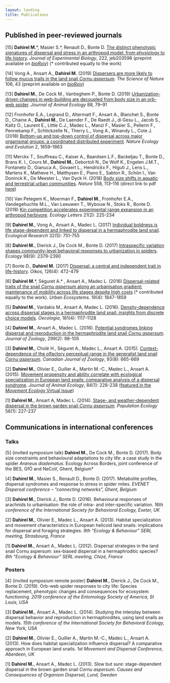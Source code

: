 ```yaml
---
layout: landing
title: Publications
---
```


## Published in peer-reviewed journals

[15] **Dahirel M.**\*, Masier S.\*, Renault D., Bonte D. [The distinct phenotypic signatures of dispersal and stress in an arthropod model: from physiology to life history](https://doi.org/10.1242/jeb.203596).  *Journal of Experimental Biology*, 222, jeb203596 (preprint available on [*bioRxiv*](https://doi.org/10.1101/581116)) (\* contributed equally to the work)

[14] Vong A., Ansart A., **Dahirel M.** (2019) [Dispersers are more likely to follow mucus trails in the land snail *Cornu aspersum*](https://link.springer.com/article/10.1007%2Fs00114-019-1642-9). *The Science of Nature* 106, 43 (preprint available on [*bioRxiv*](https://doi.org/10.1101/373001))

[13] **Dahirel M.**, De Cock M., Vantieghem P., Bonte D. (2019) [Urbanization-driven changes in web-building are decoupled from body size in an orb-web spider](https://doi.org/10.1111/1365-2656.12909). *Journal of Animal Ecology* 88, 79–91

[12] Fronhofer E.A., Legrand D., Altermatt F., Ansart A., Blanchet S., Bonte D., Chaine A., **Dahirel M.**, De Laender F., De Raedt J., di Gesu L., Jacob S., Kaltz O., Laurent E., Little C.J., Madec L., Manzi F., Masier S., Pellerin F., Pennekamp F., Schtickzelle N., Therry L., Vong A., Winandy L., Cote J. (2018) [Bottom-up and top-down control of dispersal across major organismal groups: a coordinated distributed experiment](https://www.nature.com/articles/s41559-018-0686-0). *Nature Ecology and Evolution* 2, 1859–1863
 
[11] Merckx T., Souffreau C., Kaiser A., Baardsen L.F., Backeljau T., Bonte D., Brans K. I., Cours M., **Dahirel M.**, Debortoli N., De Wolf K., Engelen J.M.T., Fontaneto D., Gianuca A., Govaert L., Hendrickx F., Higuti J., Lens L., Martens K., Matheve H., Matthysen E., Piano E., Sablon R., Schön I., Van Doninck K., De Meester L., Van Dyck H. (2018) [Body size shifts in aquatic and terrestrial urban communities](https://doi.org/10.1038/s41586-018-0140-0). *Nature* 558, 113–116 (direct link to pdf [here](https://www.nature.com/articles/s41586-018-0140-0.epdf?author_access_token=M2r8Zmkd7tqfhkacVZjymdRgN0jAjWel9jnR3ZoTv0N7h0SCf5lPXEeqhwWsbAWVuXLF80BYR53f_KxF53ReKCWOY9ZxMPLp8lg3_kzdNXVZBi9_wW_t7YsPPWn6NZb5_nreNO2y2SpN4oIzJLSPZQ%3D%3D))

[10] Van Petegem K., Moerman F., **Dahirel M.**, Fronhofer E.A., Vandegehuchte M.L., Van Leeuwen T., Wybouw N., Stoks R., Bonte D. (2018) [Kin competition accelerates experimental range expansion in an arthropod herbivore](https://doi.org/10.1111/ele.12887). *Ecology Letters* 21(2): 225-234

[9] **Dahirel M.**, Vong A., Ansart A., Madec L. (2017) [Individual boldness is life stage-dependent and linked to dispersal in a hermaphrodite land snail](https://doi.org/10.1007/s11284-017-1484-x). *Ecological Research* 32(5): 751-755

[8] **Dahirel M.**, Dierick J., De Cock M., Bonte D. (2017) [Intraspecific variation shapes community-level behavioral responses to urbanization in spiders](https://doi.org/10.1002/ecy.1915). *Ecology* 98(9): 2379-2390

[7] Bonte D., **Dahirel M.** (2017) [Dispersal: a central and independent trait in life-history](https://doi.org/10.1111/oik.03801). *Oikos*, 126(4): 472-479

[6] **Dahirel M.**\*, Séguret A.\* , Ansart A., Madec L. (2016) [Dispersal-related traits of the snail <i>Cornu aspersum</i> along an urbanisation gradient: maintenance of mobility across life stages despite high costs](https://doi.org/10.1007/s11252-016-0564-y) (\* contributed equally to the work). *Urban Ecosystems*. 19(4): 1847-1859

[5] **Dahirel M.**, Vardakis M., Ansart A, Madec L. (2016). [Density-dependence across dispersal stages in a hermaphrodite land snail: insights from discrete choice models](https://doi.org/10.1007/s00442-016-3636-z). *Oecologia*, 181(4): 1117-1128

[4] **Dahirel M.**, Ansart A., Madec L. (2016). [Potential syndromes linking dispersal and reproduction in the hermaphrodite land snail *Cornu aspersum*](https://doi.org/10.1111/jzo.12328). *Journal of Zoology*, 299(2): 98-105 

[3] **Dahirel M.**, Cholé H., Séguret A., Madec L., Ansart A. (2015). [Context-dependence of the olfactory perceptual range in the generalist land snail *Cornu aspersum*](https://doi.org/10.1139/cjz-2015-0001). *Canadian Journal of Zoology*, 93(8): 665-669

[2] **Dahirel M.**, Olivier E., Guiller A., Martin M.-C., Madec L., Ansart A. (2015). [Movement propensity and ability correlate with ecological specialization in European land snails: comparative analysis of a dispersal syndrome](https://doi.org/10.1111/1365-2656.12276). *Journal of Animal Ecology*, 84(1): 228-238 ([featured in the *Movement Ecology* Virtual Issue](https://besjournals.onlinelibrary.wiley.com/doi/toc/10.1111/(ISSN)1365-2656.MovementEcology))

[1] **Dahirel M.**, Ansart A, Madec L. (2014). [Stage- and weather-dependent dispersal in the brown garden snail *Cornu aspersum*](https://doi.org/10.1007/s10144-013-0407-0). *Population Ecology* 56(1): 227-237

## Communications in international conferences

### Talks
[5] (invited symposium talk) **Dahirel M.**, De Cock M., Bonte D. (2017). Body size constraints and behavioural adaptations to city life: a case study in the spider *Araneus diadematus*. Ecology Across Borders, joint conference of the BES, GfÖ and NeCoV, Ghent, Belgium*

[4]	**Dahirel M.**, Masier S., Renault D., Bonte D. (2017). Metabolite profiles, dispersal syndromes and response to stress in spider mites. *EVENET Dispersal conference – “connecting networks”, Ghent, Belgium*

[3]	**Dahirel M.**, Dierick J., Bonte D. (2016). Behavioural responses of arachnids to urbanisation: the role of intra- and inter-specific variation. *16th conference of the International Society for Behavioral Ecology, Exeter, UK*

[2]	**Dahirel M.**, Olivier E., Madec L., Ansart A. (2013). Habitat specialization and movement characteristics in European helicoid land snails: implications for dispersal and foraging strategies. *9th “Ecology & Behaviour” SERL meeting, Strasbourg, France*

[1] **Dahirel M.**, Ansart A., Madec L. (2012). Dispersal strategies in the land snail Cornu aspersum: sex-biased dispersal in a hermaphroditic species? *8th “Ecology & Behaviour” SERL meeting, Chizé, France*


### Posters

[4] (invited symposium remote poster) **Dahirel M.**, Dierick J., De Cock M., Bonte D. (2019). Orb-web spider responses to city life: Species replacement, phenotypic changes and consequences for ecosystem functioning. *2019 conference of the Entomology Society of America, St Louis, USA*

[3] **Dahirel M.**, Ansart A., Madec L. (2014).  Studying the interplay between dispersal behavior and reproduction in hermaphrodites, using land snails as models. *15th conference of the International Society for Behavioral Ecology, New York, USA*

[2] **Dahirel M.**, Olivier E., Guiller A., Martin M.-C., Madec L., Ansart A. (2013). How does habitat specialization influence dispersal? A comparative approach in European land snails. *1st Movement and Dispersal Conference, Aberdeen, UK*

[1] **Dahirel M.**, Ansart A., Madec L. (2013). Slow but sure: stage-dependent dispersal in the brown garden snail *Cornu aspersum*. *Causes and Consequences of Organism Dispersal, Lund, Sweden*
